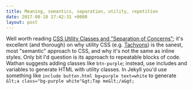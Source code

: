 ```yaml
---
title: Meaning, semantics, separation, utility, repetition
date: 2017-08-10 17:42:31 +0000
layout: post
---
```



Well worth reading [CSS Utility Classes and "Separation of Concerns"](https://adamwathan.me/css-utility-classes-and-separation-of-concerns/); it's excellent (and thorough) on why utility CSS (e.g. [Tachyons](http://tachyons.io)) is the sanest, most "semantic" approach to CSS, and why it's not the same as inline styles. Only bit I'd question is its approach to repeatable blocks of code. Wathan suggests adding classes like `btn-purple`​; instead, use includes and variables to generate HTML with utility classes. In Jekyll you'd use something like `include button.html bg=purple text=white` to generate `&lt;a class="bg-purple white"&gt;Tap me&lt;/a&gt;`

